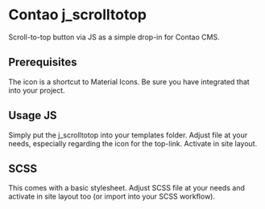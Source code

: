 # Contao j_scrolltotop

Scroll-to-top button via JS as a simple drop-in for Contao CMS.

## Prerequisites

The icon is a shortcut to Material Icons. Be sure you have integrated that into your project.

## Usage JS
Simply put the j_scrolltotop into your templates folder. Adjust file at your needs, especially regarding the icon for the top-link. Activate in site layout. 

## SCSS
This comes with a basic stylesheet. Adjust SCSS file at your needs and activate in site layout too (or import into your SCSS workflow).
